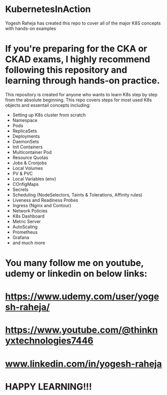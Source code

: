 # KubernetesInAction

Yogesh Raheja has created this repo to cover all of the major K8S concepts with hands-on examples

# If you're preparing for the CKA or CKAD exams, I highly recommend following this repository and learning through hands-on practice.

This repository is created for anyone who wants to learn K8s step by step from the absolute beginning. This repo covers steps for most used K8s objects and essentail concepts including:

- Setting up K8s cluster from scratch
- Namespace
- Pods
- ReplicaSets
- Deployments
- DaemonSets
- Init Containers
- Multicontainer Pod
- Resource Quotas
- Jobs & Cronjobs
- Local Volumes
- PV & PVC
- Local Variables (env)
- COnfigMaps
- Secrets
- Scheduling (NodeSelectors, Taints & Tolerations, Affinity rules)
- Liveness and Readiness Probes
- Ingress (Nginx and Contour)
- Network Policies
- K8s Dashboard
- Metric Server
- AutoScaling
- Prometheus
- Grafana
- and much more


# You many follow me on youtube, udemy or linkedin on below links:

# https://www.udemy.com/user/yogesh-raheja/

# https://www.youtube.com/@thinknyxtechnologies7446

# www.linkedin.com/in/yogesh-raheja

# HAPPY LEARNING!!!


